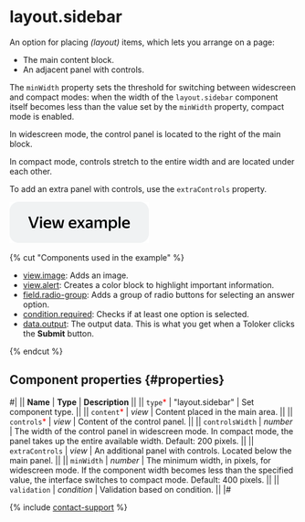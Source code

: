 # layout.sidebar

An option for placing _(layout)_ items, which lets you arrange on a page:

- The main content block.
- An adjacent panel with controls.

The `minWidth` property sets the threshold for switching between widescreen and compact modes: when the width of the `layout.sidebar` component itself becomes less than the value set by the `minWidth` property, compact mode is enabled.

In widescreen mode, the control panel is located to the right of the main block.

In compact mode, controls stretch to the entire width and are located under each other.

To add an extra panel with controls, use the `extraControls` property.

[![View example](../_images/buttons/view-example.svg)](https://ya.cc/t/8DLgvKE644n8C6)

{% cut "Components used in the example" %}

- [view.image](view.image.md): Adds an image.
- [view.alert](view.alert.md): Creates a color block to highlight important information.
- [field.radio-group](field.radio-group.md): Adds a group of radio buttons for selecting an answer option.
- [condition.required](condition.required.md): Checks if at least one option is selected.
- [data.output](../operations/work-with-data.md): The output data. This is what you get when a Toloker clicks the **Submit** button.

{% endcut %}

## Component properties {#properties}

#|
|| **Name** | **Type** | **Description** ||
|| `type`<span style="color: red">\*</span> | "layout.sidebar" | Set component type. ||
|| `content`<span style="color: red">\*</span> | _view_ | Content placed in the main area. ||
|| `controls`<span style="color: red">\*</span> | _view_ | Content of the control panel. ||
|| `controlsWidth` | _number_ | The width of the control panel in widescreen mode. In compact mode, the panel takes up the entire available width. Default: 200 pixels. ||
|| `extraControls` | _view_ | An additional panel with controls. Located below the main panel. ||
|| `minWidth` | _number_ | The minimum width, in pixels, for widescreen mode. If the component width becomes less than the specified value, the interface switches to compact mode. Default: 400 pixels. ||
|| `validation` | _condition_ | Validation based on condition. ||
|#

{% include [contact-support](../_includes/contact-support.md) %}
